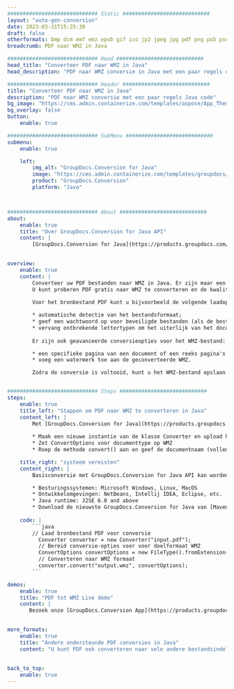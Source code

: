 ```yaml
---
############################# Static ############################
layout: "auto-gen-conversion"
date: 2023-03-31T15:25:39
draft: false
otherformats: bmp dcm emf emz epub gif ico jp2 jpeg jpg pdf png psb psd svg svgz tex tga tif tiff webp wmf wmz xps
breadcrumb: PDF naar WMZ in Java

############################# Head ############################
head_title: "Converteer PDF naar WMZ in Java"
head_description: "PDF naar WMZ conversie in Java met een paar regels code. Converteer meer dan 160 bestandsindelingen met de GroupDocs-documentconversie-API voor Java"

############################# Header ############################
title: "Converteer PDF naar WMZ in Java"
description: "PDF naar WMZ conversie met een paar regels Java code"
bg_image: "https://cms.admin.containerize.com/templates/aspose/App_Themes/V3/images/bg/header1.png"
bg_overlay: false
button:
    enable: true

############################# SubMenu ############################
submenu:
    enable: true

    left:
        img_alt: "GroupDocs.Conversion for Java"
        image: "https://cms.admin.containerize.com/templates/groupdocs/images/product-logos/90x90-noborder/groupdocs-conversion-java.png"
        product: "GroupDocs.Conversion"
        platform: "Java"



############################# About ############################
about:
    enable: true
    title: "Over GroupDocs.Conversion for Java API"
    content: |
        [GroupDocs.Conversion for Java](https://products.groupdocs.com/conversion/java/) is een geavanceerde conversie-API voor bestandsindelingen voor het converteren tussen populaire afbeeldings- en documentindelingen zoals Microsoft Office, OpenDocument, PDF, HTML, e-mail, CAD. en nog veel meer met slechts een paar regels code. De native API detecteert automatisch de formaten van de originele documenten en biedt veel opties voor het aanpassen van de geconverteerde documenten. Naast de functie om informatie uit een document te extraheren, ondersteunt het standaard ook het cachen van de conversieresultaten naar de lokale schijf. Elk type cacheopslag kan echter worden ondersteund door de juiste interfaces te implementeren - Amazon S3, Dropbox, Google Drive, Windows Azure, Reddis of andere.
    

overview:
    enable: true
    content: |
        Converteer uw PDF bestanden naar WMZ in Java. Er zijn maar een paar regels Java code nodig op elk platform naar keuze, zoals Windows, Linux, macOS.
        U kunt proberen PDF gratis naar WMZ te converteren en de kwaliteit van de conversieresultaten te evalueren. Naast eenvoudige scripts voor bestandsconversie, kunt u meer geavanceerde opties proberen voor het laden van het PDF-bronbestand en het opslaan van de WMZ-uitvoer. 
        
        Voor het bronbestand PDF kunt u bijvoorbeeld de volgende laadopties gebruiken:

        * automatische detectie van het bestandsformaat;
        * geef een wachtwoord op voor beveiligde bestanden (als de bestandsindeling dit ondersteunt);
        * vervang ontbrekende lettertypen om het uiterlijk van het document te behouden.
        
        Er zijn ook geavanceerde conversieopties voor het WMZ-bestand:

        * een specifieke pagina van een document of een reeks pagina's converteren;
        * voeg een watermerk toe aan de geconverteerde WMZ.

        Zodra de conversie is voltooid, kunt u het WMZ-bestand opslaan in uw lokale bestandspad of in opslag van derden, zoals FTP, Amazon S3, Google Drive, Dropbox enz. Let op - om PDF te converteren tot WMZ, hoeft u geen extra software te installeren, zoals MS Office, Open Office, Adobe Acrobat Reader etc.


############################# Steps ############################
steps:
    enable: true
    title_left: "Stappen om PDF naar WMZ te converteren in Java"
    content_left: |
        Met [GroupDocs.Conversion for Java](https://products.groupdocs.com/conversion/java/) kunnen ontwikkelaars het PDF-bestand eenvoudig converteren naar WMZ met een paar regels code.
        
        * Maak een nieuwe instantie van de klasse Converter en upload het bestand PDF met het volledige pad
        * Zet ConvertOptions voor documenttype op WMZ
        * Roep de methode convert() aan en geef de documentnaam (volledig pad) en formaat (WMZ) door als parameter

    title_right: "systeem vereisten"
    content_right: |
        Basisconversie met GroupDocs.Conversion for Java API kan worden gedaan met slechts een paar regels code. Onze API's worden ondersteund op alle belangrijke platforms en besturingssystemen. Voordat u de onderstaande code uitvoert, moet u ervoor zorgen dat de volgende vereisten op uw systeem zijn geïnstalleerd.

        * Besturingssystemen: Microsoft Windows, Linux, MacOS
        * Ontwikkelomgevingen: NetBeans, Intellij IDEA, Eclipse, etc.
        * Java runtime: J2SE 6.0 and above
        * Download de nieuwste GroupDocs.Conversion for Java van [Maven](https://repository.groupdocs.com/webapp/#/artifacts/browse/tree/General/repo/com/groupdocs/groupdocs-conversion)
         
    code: |
        ```java    
        // Laad bronbestand PDF voor conversie
          Converter converter = new Converter("input.pdf");
          // Bereid conversie-opties voor voor doelformaat WMZ
          ConvertOptions convertOptions = new FileType().fromExtension("wmz").getConvertOptions();
          // Converteren naar WMZ formaat
          converter.convert("output.wmz", convertOptions);
        ```

demos:
    enable: true
    title: "PDF tot WMZ Live demo"
    content: |
       Bezoek onze [GroupDocs.Conversion App](https://products.groupdocs.app/conversion/family) website en probeer PDF naar WMZ conversie nu. De gratis demo heeft de volgende voordelen:
          

more_formats:
    enable: true
    title: "Andere ondersteunde PDF conversies in Java"
    content: "U kunt PDF ook converteren naar vele andere bestandsindelingen. Zie de lijst hieronder."
       
       
back_to_top:
    enable: true
---
```

